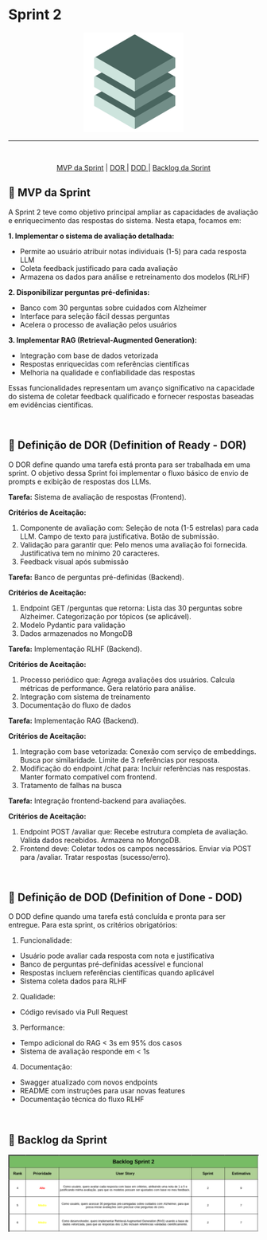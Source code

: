 

# Sprint 2


<p align="center">
      <img src="/Documentacao/img/fullstack.png" alt="Logo da Equipe FullStack">


<hr>
<br>
<p align="center">
  <a href ="#mvp"> MVP da Sprint</a>  | 
  <a href ="#dor"> DOR </a>  |
  <a href ="#dod"> DOD </a>  |
  <a href ="#backlog"> Backlog da Sprint</a>  
</p>

</p>

<span id="mvp">

## :bookmark_tabs: MVP da Sprint

A Sprint 2 teve como objetivo principal ampliar as capacidades de avaliação e enriquecimento das respostas do sistema. Nesta etapa, focamos em:

**1. Implementar o sistema de avaliação detalhada:**

- Permite ao usuário atribuir notas individuais (1-5) para cada resposta LLM
- Coleta feedback justificado para cada avaliação
- Armazena os dados para análise e retreinamento dos modelos (RLHF)


**2. Disponibilizar perguntas pré-definidas:**

- Banco com 30 perguntas sobre cuidados com Alzheimer
- Interface para seleção fácil dessas perguntas
- Acelera o processo de avaliação pelos usuários

**3. Implementar RAG (Retrieval-Augmented Generation):**

- Integração com base de dados vetorizada
- Respostas enriquecidas com referências científicas
- Melhoria na qualidade e confiabilidade das respostas

Essas funcionalidades representam um avanço significativo na capacidade do sistema de coletar feedback qualificado e fornecer respostas baseadas em evidências científicas.


<br>


<span id="dor">

## :badger: Definição de DOR (Definition of Ready - DOR)

O DOR define quando uma tarefa está pronta para ser trabalhada em uma sprint. O objetivo dessa Sprint foi implementar o fluxo básico de envio de prompts e exibição de respostas dos LLMs.

**Tarefa:** Sistema de avaliação de respostas (Frontend).

**Critérios de Aceitação:** 
1. Componente de avaliação com: Seleção de nota (1-5 estrelas) para cada LLM. Campo de texto para justificativa. Botão de submissão.
2. Validação para garantir que: Pelo menos uma avaliação foi fornecida. Justificativa tem no mínimo 20 caracteres.
3. Feedback visual após submissão

**Tarefa:** Banco de perguntas pré-definidas (Backend).

**Critérios de Aceitação:**
1. Endpoint GET /perguntas que retorna: Lista das 30 perguntas sobre Alzheimer. Categorização por tópicos (se aplicável). 
2. Modelo Pydantic para validação
3. Dados armazenados no MongoDB

**Tarefa:** Implementação RLHF (Backend).

**Critérios de Aceitação:**
1. Processo periódico que: Agrega avaliações dos usuários. Calcula métricas de performance. Gera relatório para análise.
2. Integração com sistema de treinamento
3. Documentação do fluxo de dados

**Tarefa:** Implementação RAG (Backend).

**Critérios de Aceitação:**
1. Integração com base vetorizada: Conexão com serviço de embeddings. Busca por similaridade. Limite de 3 referências por resposta.
2. Modificação do endpoint /chat para: Incluir referências nas respostas. Manter formato compatível com frontend. 
3. Tratamento de falhas na busca

**Tarefa:** Integração frontend-backend para avaliações.

**Critérios de Aceitação:**
1. Endpoint POST /avaliar que: Recebe estrutura completa de avaliação. Valida dados recebidos. Armazena no MongoDB.
2. Frontend deve: Coletar todos os campos necessários. Enviar via POST para /avaliar. Tratar respostas (sucesso/erro).


<br>


<span id="dod">

## :dog: Definição de DOD (Definition of Done - DOD)

O DOD define quando uma tarefa está concluída e pronta para ser entregue. Para esta sprint, os critérios obrigatórios:

1. Funcionalidade:
- Usuário pode avaliar cada resposta com nota e justificativa
- Banco de perguntas pré-definidas acessível e funcional
- Respostas incluem referências científicas quando aplicável
- Sistema coleta dados para RLHF

2. Qualidade:
- Código revisado via Pull Request

3. Performance:
- Tempo adicional do RAG < 3s em 95% dos casos
- Sistema de avaliação responde em < 1s

4. Documentação:
- Swagger atualizado com novos endpoints
- README com instruções para usar novas features
- Documentação técnica do fluxo RLHF


<br>


<span id="backlog">

## :dart: Backlog da Sprint

<p align="center">
      <img src="/Documentacao/img/backlogs2.png" alt="Backlog da Sprint">






